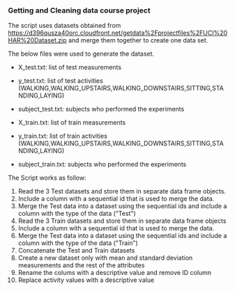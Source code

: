 ### Getting and Cleaning data course project

The script uses datasets obtained from https://d396qusza40orc.cloudfront.net/getdata%2Fprojectfiles%2FUCI%20HAR%20Dataset.zip and merge them together to create one data set.

The below files were used to generate the dataset.
 - X_test.txt: list of test measurements
 - y_test.txt: list of test activities (WALKING,WALKING_UPSTAIRS,WALKING_DOWNSTAIRS,SITTING,STANDING,LAYING)
 - subject_test.txt: subjects who performed the experiments

 - X_train.txt: list of train measurements
 - y_train.txt: list of train activities (WALKING,WALKING_UPSTAIRS,WALKING_DOWNSTAIRS,SITTING,STANDING,LAYING)
 - subject_train.txt: subjects who performed the experiments 

The Script works as follow:

1.  Read the 3 Test datasets and store them in separate data frame objects.
2.  Include a column with a sequential id that is used to merge the data.
3.  Merge the Test data into a dataset using the sequential ids and include a column with the type of the data ("Test")
4.  Read the 3 Train datasets and store them in separate data frame objects
5.  Include a column with a sequential id that is used to merge the data.
6.  Merge the Test data into a dataset using the sequential ids and include a column with the type of the data ("Train")
7.  Concatenate the Test and Train datasets
8.  Create a new dataset only with mean and standard deviation measurements and the rest of the attributes 
9.  Rename the colums with a descriptive value and remove ID column
10.  Replace activity values with a descriptive value

